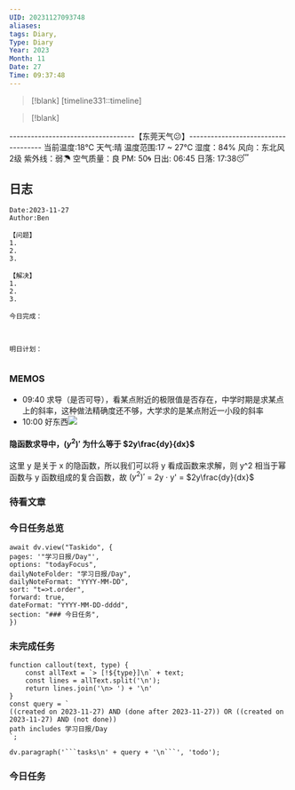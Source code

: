 ```yaml
---
UID: 20231127093748
aliases: 
tags: Diary,
Type: Diary
Year: 2023
Month: 11
Date: 27
Time: 09:37:48
---
```

> [!blank] 
> [timeline331::timeline]

>[!blank]
> 
-----------------------------------【东莞天气😕】------------------------------------
当前温度:18℃
天气:晴
温度范围:17 ~ 27℃
湿度：84%
风向：东北风 2级
紫外线：弱☂
空气质量：良 PM: 50🌀
日出: 06:45 日落: 17:38😴

## 日志

```
Date:2023-11-27
Author:Ben

【问题】
1.
2.
3.

【解决】
1.
2.
3.

今日完成：



明日计划：


```

### MEMOS
- 09:40 求导（是否可导），看某点附近的极限值是否存在，中学时期是求某点上的斜率，这种做法精确度还不够，大学求的是某点附近一小段的斜率
- 10:00 好东西![](Pasted%20Image%2020231127100055.png)

#### 隐函数求导中，$(y^2)'$ 为什么等于 $2y\frac{dy}{dx}$

这里 y 是关于 x 的隐函数，所以我们可以将 y 看成函数来求解，则 y^2 相当于幂函数与 y 函数组成的复合函数，故 $(y^2)'$ = 2y · y' = $2y\frac{dy}{dx}$

### 待看文章



### 今日任务总览

```dataviewjs
await dv.view("Taskido", {
pages: '"学习日报/Day"',
options: "todayFocus",
dailyNoteFolder: "学习日报/Day",
dailyNoteFormat: "YYYY-MM-DD",
sort: "t=>t.order",
forward: true,
dateFormat: "YYYY-MM-DD-dddd",
section: "### 今日任务",
})
```

### 未完成任务

```dataviewjs
function callout(text, type) {
    const allText = `> [!${type}]\n` + text;
    const lines = allText.split('\n');
    return lines.join('\n> ') + '\n'
}
const query = `
((created on 2023-11-27) AND (done after 2023-11-27)) OR ((created on 2023-11-27) AND (not done))
path includes 学习日报/Day
`;

dv.paragraph('```tasks\n' + query + '\n```', 'todo');
```


### 今日任务

